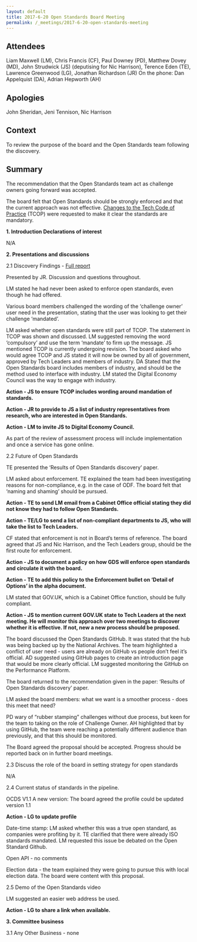 ```yaml
---
layout: default
title: 2017-6-20 Open Standards Board Meeting
permalink: /_meetings/2017-6-20-open-standards-meeting
---
```

## Attendees
Liam Maxwell (LM), Chris Francis (CF), Paul Downey (PD), Matthew Dovey (MD), John Strudwick (JS) (deputising for Nic Harrison), Terence Eden (TE), Lawrence Greenwood (LG), Jonathan Richardson (JR)
On the phone: Dan Appelquist (DA),  Adrian Hepworth (AH)

## Apologies
John Sheridan, Jeni Tennison, Nic Harrison


## Context
To review the purpose of the board and the Open Standards team following the discovery.

## Summary
The recommendation that the Open Standards team act as challenge owners going forward was accepted.

The board felt that Open Standards should be strongly enforced and that the current approach was not effective. [Changes to the Tech Code of Practice](https://www.gov.uk/government/publications/technology-code-of-practice/technology-code-of-practice) (TCOP) were requested to make it clear the standards are mandatory.

**1. Introduction  Declarations of interest**

N/A

**2. Presentations and discussions**

2.1 Discovery Findings  - [Full report](https://docs.google.com/presentation/d/1VL9xzi3Is9UhFP2x14r_1EMpviUTAf7--YlhgBbxgsU/edit#slide=id.g10d42026b8_2_0)

Presented by JR. Discussion and questions throughout.

LM stated he had never been asked to enforce open standards, even though he had offered.

Various board members challenged the wording of the ‘challenge owner’ user need in the presentation, stating that the user was looking to get their challenge ‘mandated’.

LM asked whether open standards were still part of TCOP. The statement in TCOP was shown and discussed. LM suggested removing the word ‘compulsory’ and use the term ‘mandate’ to firm up the message. JS mentioned TCOP is currently undergoing revision. The board asked who would agree TCOP and JS stated it will now be owned by all of government, approved by Tech Leaders and members of industry. DA Stated that the Open Standards board includes members of industry, and should be the method used to interface with industry. LM stated the Digital Economy Council was the way to engage with industry. 

**Action - JS to ensure TCOP includes wording around mandation of standards.**

**Action - JR to provide to JS a list of industry representatives from research, who are interested in Open Standards.**

**Action - LM to invite JS to Digital Economy Council.**

As part of the review of assessment process will include implementation and once a service has gone online.

2.2 	Future of Open Standards 

TE presented the ‘Results of Open Standards discovery’ paper.

LM asked about enforcement. TE explained the team had been investigating reasons for non-compliance, e.g. in the case of ODF. The board felt that ‘naming and shaming’ should be pursued. 

**Action - TE to send LM email from a Cabinet Office official stating they did not know they had to follow Open Standards.**

**Action - TE/LG to send a list of non-compliant departments to JS, who will take the list to Tech Leaders.**

CF stated that enforcement is not in Board’s terms of reference. The board agreed that JS and Nic Harrison, and the Tech Leaders group, should be the first route for enforcement. 

**Action - JS to document a policy on how GDS will enforce open standards and circulate it with the board.**

**Action - TE to add this policy to the Enforcement bullet on ‘Detail of Options’ in the alpha document.**

LM stated that GOV.UK, which is a Cabinet Office function, should be fully compliant.

**Action - JS to mention current GOV.UK state to Tech Leaders at the next meeting. He will monitor this approach over two meetings to discover whether it is effective. If not, new a new process should be proposed.**

The board discussed the Open Standards GitHub. It was stated that the hub was being backed up by the National Archives. The team highlighted a conflict of user need - users are already on  GitHub vs people don’t feel it’s official. AD suggested using GitHub pages to create an introduction page that would be more clearly official. LM suggested monitoring the GitHub on the Performance Platform.

The board returned to the recommendation given in the paper: ‘Results of Open Standards discovery’ paper.

LM asked the board members: what we want is a smoother process - does this meet that need?

PD  wary of “rubber stamping” challenges  without due process, but keen for the team to taking on the role of Challenge Owner. AH highlighted that by using GitHub, the team were reaching a potentially different audience than previously, and that this should be monitored. 

The Board agreed the proposal should be accepted. Progress should be reported back on in further board meetings.

2.3	Discuss the role of the board in setting strategy for open standards

N/A

2.4	Current status of standards in the pipeline.

OCDS V1.1 A new version: The board agreed the profile could be updated version 1.1

**Action - LG to update profile**

Date-time stamp: LM asked whether this was a true open standard, as companies were profiting by it. TE clarified that there were already ISO standards mandated. LM requested this issue be debated on the Open Standard Github. 

Open API - no comments 

Election data - the team explained they were going to pursue this with local election data. The board were content with this proposal. 

2.5 	Demo of the Open Standards video

LM suggested an easier web address be used. 

**Action - LG to share a link when available.**

**3. Committee business**

3.1	Any Other Business - none



